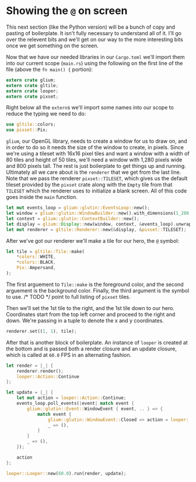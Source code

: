 # Showing the `@` on screen

This next section (like the Python version) will be a bunch of copy and pasting of boilerplate. It isn't fully necessary to understand all of it. I'll go over the relevent bits and we'll get on our way to the more interesting bits once we get something on the screen.

Now that we have our needed libraries in our `Cargo.toml` we'll import them into our current scope (`main.rs`) using the following on the first line of the file (above the `fn main() {` portion):

```rust
extern crate glium;
extern crate gltile;
extern crate looper;
extern crate pixset;
```

Right below all the `extern`s we'll import some names into our scope to reduce the typing we need to do:

```rust
use gltile::colors;
use pixset::Pix;
```

`glium`, our OpenGL library, needs to create a window for us to draw on, and in order to do so it needs the size of the window to create, in pixels. Since we're using a tileset with 16x16 pixel tiles and want a window with a width of 80 tiles and height of 50 tiles, we'll need a window with 1,280 pixels wide and 800 pixels tall. The rest is just boilerplate to get things up and running. Ultimately all we care about is the `renderer` that we get from the last line. Note that we pass the renderer `pixset::TILESET`, which gives us the default tileset provided by the `pixset` crate along with the `Empty` tile from that `TILESET` which the renderer uses to initialize a blank screen. All of this code goes inside the `main` function.

```rust
let mut events_loop = glium::glutin::EventsLoop::new();
let window = glium::glutin::WindowBuilder::new().with_dimensions(1_280, 800);
let context = glium::glutin::ContextBuilder::new();
let display = glium::Display::new(window, context, &events_loop).unwrap();
let mut renderer = gltile::Renderer::new(&display, &pixset::TILESET);
```

After we've got our renderer we'll make a tile for our hero, the `@` symbol:


```rust
let tile = gltile::Tile::make(
    *colors::WHITE,
    *colors::BLACK,
    Pix::Ampersand,
);
```

The first arguement to `Tile::make` is the foreground color, and the second arguement is the background color. Finally, the third argument is the symbol to use. /* TODO */ point to full listing of `pixset` tiles.

Then we'll set the 1st tile to the right, and the 1st tile down to our hero. Coordinates start from the top left corner and proceed to the right and down. We're passing in a tuple to denote the x and y coordinates.

```rust
renderer.set((1, 1), tile);
```

After that is another block of boilerplate. An instance of `looper` is created at the bottom and is passed both a render closure and an update closure, which is called at `60.0` FPS in an alternating fashion.

```rust
let render = |_| {
    renderer.render();
    looper::Action::Continue
};

let update = |_| {
    let mut action = looper::Action::Continue;
    events_loop.poll_events(|event| match event {
        glium::glutin::Event::WindowEvent { event, .. } => {
            match event {
                glium::glutin::WindowEvent::Closed => action = looper::Action::Stop,
                _ => (),
            }
        }
        _ => (),
    });

    action
};

looper::Looper::new(60.0).run(render, update);
```
